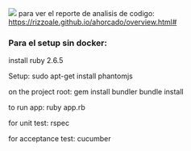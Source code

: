 ![](https://github.com/rizzoale/ahorcado/workflows/Ruby/badge.svg)
para ver el reporte de analisis de codigo:
https://rizzoale.github.io/ahorcado/overview.html#



### Para el setup sin docker:

install ruby 2.6.5

Setup:
	sudo apt-get install phantomjs

on the project root:
	gem install bundler
	bundle install

to run app:
	ruby app.rb

for unit test:
	rspec

for acceptance test:
	cucumber
